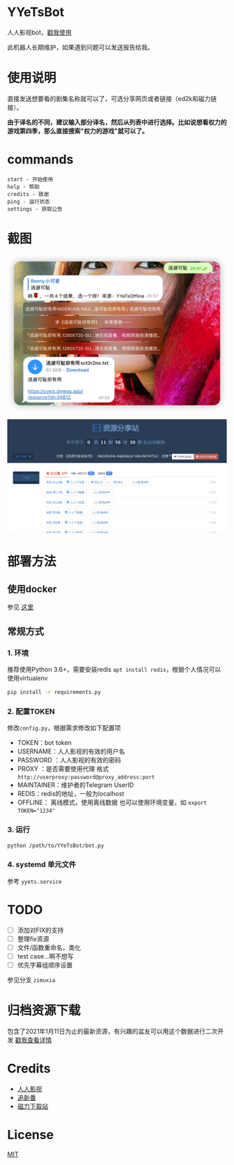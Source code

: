 # YYeTsBot

人人影视bot，[戳我使用](https://t.me/yyets_bot) 

此机器人长期维护，如果遇到问题可以发送报告给我。

# 使用说明
直接发送想要看的剧集名称就可以了，可选分享网页或者链接（ed2k和磁力链接）。

**由于译名的不同，建议输入部分译名，然后从列表中进行选择。比如说想看权力的游戏第四季，那么直接搜索"权力的游戏"就可以了。**

# commands

```
start - 开始使用
help - 帮助
credits - 致谢
ping - 运行状态
settings - 获取公告
```

# 截图

![](assets/1.png)

![](assets/2.png)

# 部署方法

## 使用docker

参见 [这里](https://github.com/tgbot-collection/BotsRunner)

## 常规方式

### 1. 环境

推荐使用Python 3.6+，需要安装redis `apt install redis`，根据个人情况可以使用virtualenv

```bash
pip install -r requirements.py
```

### 2. 配置TOKEN

修改`config.py`，根据需求修改如下配置项

* TOKEN：bot token
* USERNAME：人人影视的有效的用户名
* PASSWORD ：人人影视的有效的密码
* PROXY ：是否需要使用代理 格式 `http://userproxy:password@proxy_address:port`
* MAINTAINER：维护者的Telegram UserID
* REDIS：redis的地址，一般为localhost
* OFFLINE： 离线模式，使用离线数据
也可以使用环境变量，如 `export TOKEN="1234"`

### 3. 运行

```bash
python /path/to/YYeTsBot/bot.py
```

### 4. systemd 单元文件

参考 `yyets.service`

# TODO
- [ ] 添加对FIX的支持
- [ ] 整理fix资源
- [ ] 文件/函数重命名，类化
- [ ] test case...啊不想写
- [ ] 优先字幕组顺序设置

参见分支 `zimuxia`

# 归档资源下载
包含了2021年1月11日为止的最新资源，有兴趣的盆友可以用这个数据进行二次开发
[戳我查看详情](https://t.me/mikuri520/668)

# Credits

* [人人影视](http://www.zmz2019.com/)
* [追新番](http://www.zhuixinfan.com/main.php)
* [磁力下载站](http://oabt005.com/home.html)

# License

[MIT](LICENSE)
